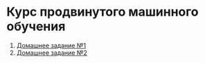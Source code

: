 # Курс продвинутого машинного обучения

1) [Домашнее задание №1](./homework_1/homework_1.ipynb)
2) [Домашнее задание №2](./homework_2/homework_2.ipynb)
